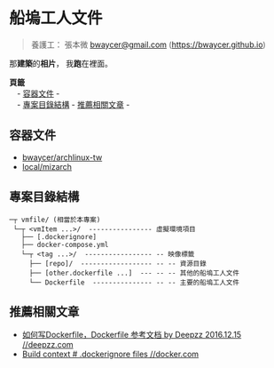 船塢工人文件
=======

> 養護工： 張本微 <bwaycer@gmail.com> (https://bwaycer.github.io)

那**建築**的**相片**， 我**跑**在裡面。


**頁籤**<br>
　- [容器文件](#容器文件) -<br />
　- [專案目錄結構](#專案目錄結構) - [推薦相關文章](#推薦相關文章) -


## 容器文件

* [bwaycer/archlinux-tw](./archlinux-tw/)
* [local/mizarch](./mizarch/)


## 專案目錄結構

  ```
  ─┬ vmfile/ (相當於本專案)
   └─┬ <vmItem ...>/  ---------------- 虛擬環境項目
     ├── [.dockerignore]
     ├── docker-compose.yml
     └─┬ <tag ...>/  ----------------- -- 映像標籤
       ├── [repo]/  ------------------ -- -- 資源目錄
       ├── [other.dockerfile ...]  --- -- -- 其他的船塢工人文件
       └── Dockerfile  --------------- -- -- 主要的船塢工人文件
  ```


## 推薦相關文章

* [如何写Dockerfile，Dockerfile 参考文档 by Deepzz 2016.12.15 //deepzz.com](https://deepzz.com/post/dockerfile-reference.html)
* [Build context # .dockerignore files //docker.com](https://docs.docker.com/build/building/context/#dockerignore-files)
